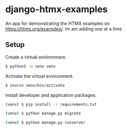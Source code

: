 # django-htmx-examples

An app for demonstrating the HTMX examples on https://htmx.org/examples/.
Im am adding one at a time

## Setup

Create a virtual environment.

```bash
$ python3 -m venv venv
```

Activate the virtual environment.

```bash
$ source venv/bin/activate
```

Install developer and application packages.

```bash
(venv) $ pip install -r requirements.txt
```

```bash
(venv) $ python manage.py migrate
```

```bash
(venv) $ python manage.py runserver
```



